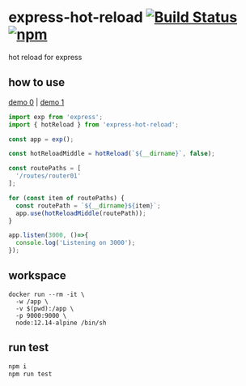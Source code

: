 # express-hot-reload [![Build Status](https://travis-ci.org/BibbyChung/express-hot-reload.svg?branch=master)](https://travis-ci.org/BibbyChung/express-hot-reload) [![npm](https://img.shields.io/npm/v/express-hot-reload.svg)](https://github.com/BibbyChung/express-hot-reload)

hot reload for express

## how to use

[demo 0](https://github.com/BibbyChung/express-hot-reload/tree/master/src/test/case0) |
[demo 1](https://github.com/BibbyChung/express-hot-reload/tree/master/src/test/case1)

```js
import exp from 'express';
import { hotReload } from 'express-hot-reload';

const app = exp();

const hotReloadMiddle = hotReload(`${__dirname}`, false);

const routePaths = [
  '/routes/router01'
];

for (const item of routePaths) {
  const routePath = `${__dirname}${item}`;
  app.use(hotReloadMiddle(routePath));
}

app.listen(3000, ()=>{
  console.log('Listening on 3000');
}); 
```

## workspace

```docker
docker run --rm -it \
  -w /app \
  -v $(pwd):/app \
  -p 9000:9000 \
  node:12.14-alpine /bin/sh
```

## run test

```bash
npm i
npm run test
```
